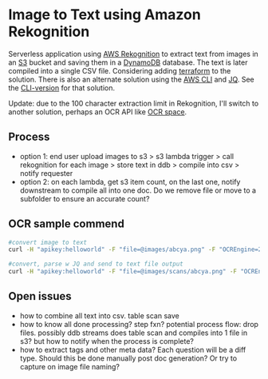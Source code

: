 ﻿# Image to Text using Amazon Rekognition
Serverless application using [AWS Rekognition](https://aws.amazon.com/rekognition/) to extract text from images in an [S3](https://aws.amazon.com/s3/) bucket and saving them in a [DynamoDB](https://aws.amazon.com/dynamodb) database. The text is later compiled into a single CSV file. 
Considering adding [terraform](https://www.terraform.io/) to the solution. 
There is also an alternate solution using the [AWS CLI](https://aws.amazon.com/cli/) and [JQ](https://stedolan.github.io/jq/). See the [CLI-version](CLI-version/readme.md) for that solution. 

Update: due to the 100 character extraction limit in Rekognition, I'll switch to another solution, perhaps an OCR API like [OCR space](https://ocr.space/ocrapi).
## Process
- option 1: end user upload images to s3 > s3 lambda trigger > call rekognition for each image > store text in ddb > compile into csv > notify requester
- option 2: on each lambda, get s3 item count, on the last one, notify downstream to compile all into one doc. Do we remove file or move to a subfolder to ensure an accurate count?

## OCR sample commend
```sh
#convert image to text
curl -H "apikey:helloworld" -F "file=@images/abcya.png" -F "OCREngine=2" https://api.ocr.space/parse/image

#convert, parse w JQ and send to text file output
curl -H "apikey:helloworld" -F "file=@images/scans/abcya.png" -F "OCREngine=2" https://api.ocr.space/parse/image | jq .ParsedResults[0].ParsedText >> extractedText.txt
```


## Open issues
- how to combine all text into csv. table scan save
- how to know all done processing? step fxn? potential process flow: drop files. possibly ddb streams does table scan and compiles into 1 file in s3? but how to notify when the process is complete? 
- how to extract tags and other meta data? Each question will be a diff type. Should this be done manually post doc generation? Or try to capture on image file naming? 
